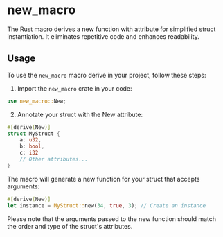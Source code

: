 # new_macro
The Rust macro derives a new function with  attribute for simplified struct instantiation. It eliminates repetitive code and enhances readability.

## Usage

To use the `new_macro` macro derive in your project, follow these steps:

1. Import the `new_macro` crate in your code:

```rust
use new_macro::New;
```
2. Annotate your struct with the New attribute:
```rust
#[derive(New)]
struct MyStruct {
    a: u32,
    b: bool,
    c: i32
    // Other attributes...
}
```
The macro will generate a new function for your struct that accepts arguments:
```rust
#[derive(New)]
let instance = MyStruct::new(34, true, 3); // Create an instance 
```

Please note that the arguments passed to the new function should match the order and type of the struct's attributes.

